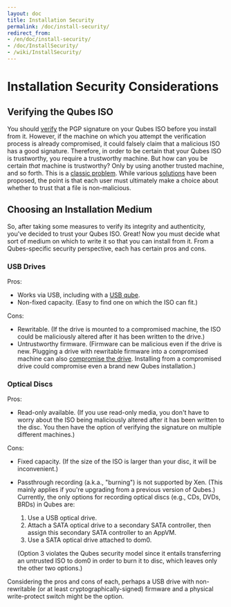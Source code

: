 ```yaml
---
layout: doc
title: Installation Security
permalink: /doc/install-security/
redirect_from:
- /en/doc/install-security/
- /doc/InstallSecurity/
- /wiki/InstallSecurity/
---
```


# Installation Security Considerations #


## Verifying the Qubes ISO ##

You should [verify] the PGP signature on your Qubes ISO before you install
from it. However, if the machine on which you attempt the verification process
is already compromised, it could falsely claim that a malicious ISO has a good
signature. Therefore, in order to be certain that your Qubes ISO is trustworthy,
you require a trustworthy machine. But how can you be certain *that* machine is
trustworthy? Only by using another trusted machine, and so forth. This is a
[classic problem]. While various [solutions] have been proposed, the point is
that each user must ultimately make a choice about whether to trust that a file
is non-malicious.


## Choosing an Installation Medium ##

So, after taking some measures to verify its integrity and authenticity, you've
decided to trust your Qubes ISO. Great! Now you must decide what sort of medium
on which to write it so that you can install from it. From a Qubes-specific
security perspective, each has certain pros and cons.


### USB Drives ###

Pros:

 * Works via USB, including with a [USB qube].
 * Non-fixed capacity. (Easy to find one on which the ISO can fit.)

Cons:

 * Rewritable. (If the drive is mounted to a compromised machine, the ISO could
   be maliciously altered after it has been written to the drive.)
 * Untrustworthy firmware. (Firmware can be malicious even if the drive is new.
   Plugging a drive with rewritable firmware into a compromised machine can
   also [compromise the drive][BadUSB]. Installing from a compromised drive
   could compromise even a brand new Qubes installation.)


### Optical Discs ###

Pros:

 * Read-only available. (If you use read-only media, you don't have to worry
   about the ISO being maliciously altered after it has been written to the
   disc. You then have the option of verifying the signature on multiple
   different machines.)

Cons:

 * Fixed capacity. (If the size of the ISO is larger than your disc, it will be
   inconvenient.)
 * Passthrough recording (a.k.a., "burning") is not supported by Xen. (This
   mainly applies if you're upgrading from a previous version of Qubes.)
   Currently, the only options for recording optical discs (e.g., CDs, DVDs,
   BRDs) in Qubes are:
   1. Use a USB optical drive.
   2. Attach a SATA optical drive to a secondary SATA controller, then assign
      this secondary SATA controller to an AppVM.
   3. Use a SATA optical drive attached to dom0.

   (Option 3 violates the Qubes security model since it entails transferring an
   untrusted ISO to dom0 in order to burn it to disc, which leaves only the
   other two options.)

Considering the pros and cons of each, perhaps a USB drive with non-rewritable
(or at least cryptographically-signed) firmware and a physical write-protect
switch might be the option.


[verify]: /security/verifying-signatures/
[classic problem]: https://www.ece.cmu.edu/~ganger/712.fall02/papers/p761-thompson.pdf
[solutions]: https://www.dwheeler.com/trusting-trust/
[USB qube]: /doc/usb-qubes/#creating-and-using-a-usb-qube
[BadUSB]: https://srlabs.de/badusb/

